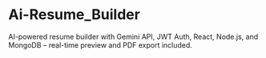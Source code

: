 # Ai-Resume_Builder
AI-powered resume builder with Gemini API, JWT Auth, React, Node.js, and MongoDB – real-time preview and PDF export included.
